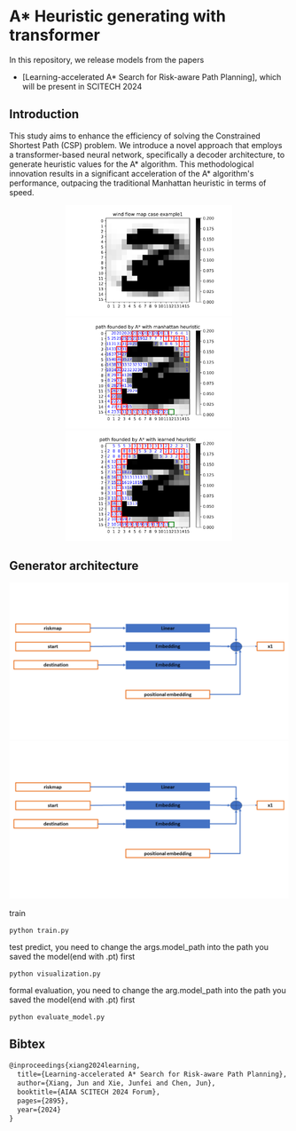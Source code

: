 # A* Heuristic generating with transformer 

In this repository, we release models from the papers

- [Learning-accelerated A* Search for Risk-aware Path Planning], which will be present in SCITECH 2024


## Introduction
This study aims to enhance the efficiency of solving the Constrained Shortest Path (CSP) problem. We introduce a novel approach that employs a transformer-based neural network, specifically a decoder architecture, to generate heuristic values for the A* algorithm. This methodological innovation results in a significant acceleration of the A* algorithm's performance, outpacing the traditional Manhattan heuristic in terms of speed.
<p align="center">
<img src="https://github.com/Xiaoshan-jun/riskmap/blob/main/figure/randommapexample8.png" width="300" height="200">
<img src="https://github.com/Xiaoshan-jun/riskmap/blob/main/figure/randommapexampleManhattan8.png" width="300" height="200">
<img src="https://github.com/Xiaoshan-jun/riskmap/blob/main/figure/randommapexampleleanred8.png" width="300" height="200">
</p>

## Generator architecture
![Alt text](https://github.com/Xiaoshan-jun/riskmap/blob/main/figure/input.PNG)
![Alt text](https://github.com/Xiaoshan-jun/riskmap/blob/main/figure/good%20figure/input.PNG)


train
```
python train.py
```
test predict, you need to change the args.model_path into the path you saved the model(end with .pt) first
```
python visualization.py 
```
formal evaluation, you need to change the arg.model_path into the path you saved the model(end with .pt) first
```
python evaluate_model.py
```




## Bibtex

```
@inproceedings{xiang2024learning,
  title={Learning-accelerated A* Search for Risk-aware Path Planning},
  author={Xiang, Jun and Xie, Junfei and Chen, Jun},
  booktitle={AIAA SCITECH 2024 Forum},
  pages={2895},
  year={2024}
}

```





